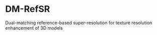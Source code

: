 # DM-RefSR
Dual-matching reference-based super-resolution for texture resolution enhancement of 3D models
